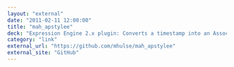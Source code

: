 ```yaml
---
layout: "external"
date: "2011-02-11 12:00:00"
title: "mah_apstylee"
deck: "Expression Engine 2.x plugin: Converts a timestamp into an Associated Press style formatted date and time"
category: "link"
external_url: "https://github.com/mhulse/mah_apstylee"
external_site: "GitHub"
---
```

